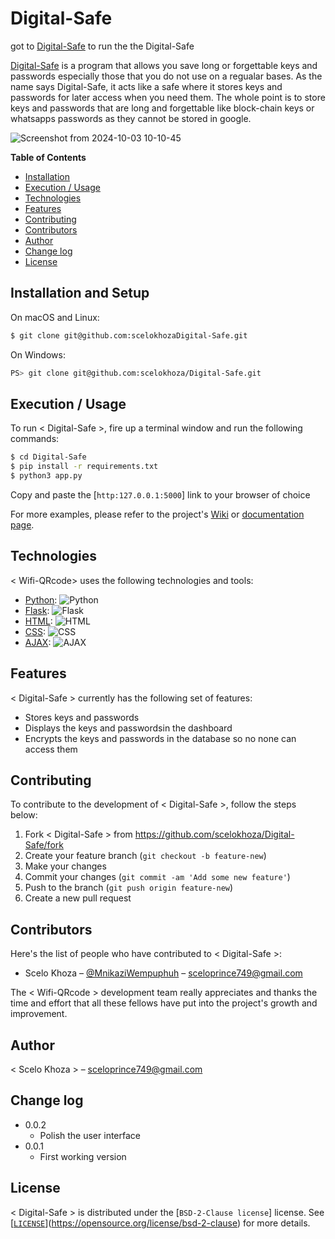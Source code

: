 


# Digital-Safe
got to [Digital-Safe](https://github.com/scelokhoza/Digital-Safe) to run the the Digital-Safe


[Digital-Safe]() is a program that allows you save long or forgettable keys and passwords especially those that you do not use on a regualar bases. As the name says Digital-Safe, it acts like a safe where it stores keys and passwords for later access when you need them. The whole point is to store keys and passwords that are long and forgettable like block-chain keys or whatsapps passwords as they cannot be stored in google.


![Screenshot from 2024-10-03 10-10-45](https://github.com/user-attachments/assets/1539a08f-8575-412d-b529-fe16b7aa3ed8)













**Table of Contents**

- [Installation](#installation)
- [Execution / Usage](#execution--usage)
- [Technologies](#technologies)
- [Features](#features)
- [Contributing](#contributing)
- [Contributors](#contributors)
- [Author](#author)
- [Change log](#change-log)
- [License](#license)

## Installation and Setup

On macOS and Linux:

```sh
$ git clone git@github.com:scelokhozaDigital-Safe.git
```

On Windows:

```sh
PS> git clone git@github.com:scelokhoza/Digital-Safe.git
```

## Execution / Usage


To run < Digital-Safe >, fire up a terminal window and run the following commands:

```sh
$ cd Digital-Safe
$ pip install -r requirements.txt
$ python3 app.py
```

Copy and paste the [`http:127.0.0.1:5000`] link to your browser of choice



For more examples, please refer to the project's [Wiki](wiki) or [documentation page](docs).


## Technologies

< Wifi-QRcode> uses the following technologies and tools:

- [Python](https://www.python.org/): ![Python](https://img.shields.io/badge/python-3670A0?style=for-the-badge&logo=python&logoColor=ffdd54)
- [Flask](https://flask.palletsprojects.com/en/3.0.x/): ![Flask](https://img.shields.io/badge/Flask-000000?style=for-the-badge&logo=flask&logoColor=white)
- [HTML](https://html.com/): ![HTML](https://img.shields.io/badge/HTML-E34F26?style=for-the-badge&logo=html5&logoColor=white)
- [CSS](https://css-tricks.com/): ![CSS](https://img.shields.io/badge/CSS-1572B6?style=for-the-badge&logo=css3&logoColor=white)
- [AJAX](https://api.jquery.com/jQuery.ajax/): ![AJAX](https://img.shields.io/badge/AJAX-1572B6?style=for-the-badge&logo=ajax&logoColor=white)

## Features

< Digital-Safe  > currently has the following set of features:

- Stores keys and passwords
- Displays the keys and passwordsin the dashboard
- Encrypts the keys and passwords in the database so no none can access them


## Contributing

To contribute to the development of < Digital-Safe >, follow the steps below:

1. Fork <  Digital-Safe > from <https://github.com/scelokhoza/Digital-Safe/fork>
2. Create your feature branch (`git checkout -b feature-new`)
3. Make your changes
4. Commit your changes (`git commit -am 'Add some new feature'`)
5. Push to the branch (`git push origin feature-new`)
6. Create a new pull request

## Contributors

Here's the list of people who have contributed to < Digital-Safe >:

- Scelo Khoza – [@MnikaziWempuphuh](https://x.com/Mnikazi0Wempuph) – sceloprince749@gmail.com

The < Wifi-QRcode > development team really appreciates and thanks the time and effort that all these fellows have put into the project's growth and improvement.

## Author

< Scelo Khoza > – sceloprince749@gmail.com

## Change log

- 0.0.2
    - Polish the user interface
- 0.0.1
    * First working version


## License

< Digital-Safe > is distributed under the [`BSD-2-Clause license`] license. See [[`LICENSE`](https://unlicense.org)](https://opensource.org/license/bsd-2-clause) for more details.
